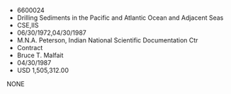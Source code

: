 * 6600024
* Drilling Sediments in the Pacific and Atlantic Ocean and    Adjacent Seas
* CSE,IIS
* 06/30/1972,04/30/1987
* M.N.A. Peterson, Indian National Scientific Documentation Ctr
* Contract
* Bruce T. Malfait
* 04/30/1987
* USD 1,505,312.00

NONE